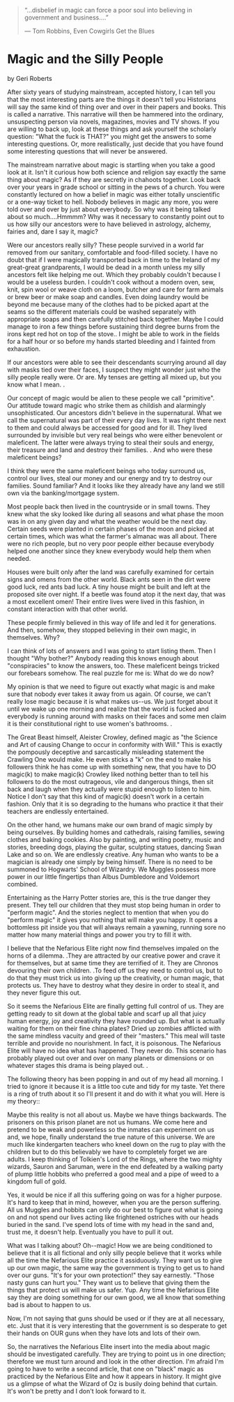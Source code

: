
> “...disbelief in magic can force a poor soul into believing in government and business....”
>
> ― Tom Robbins, Even Cowgirls Get the Blues


# Magic and the Silly People
by Geri Roberts


After sixty years of studying mainstream, accepted history, I can tell you that  the most interesting parts are the things it doesn't tell you  Historians will say the same kind of thing over and over in their papers and books. This is called a narrative.  This narrative will then be hammered into the ordinary, unsuspecting person via novels, magazines, movies and TV shows.    If you are willing to back up, look at these things and ask yourself the scholarly question:  "What the fuck is THAT?"  you might get the answers to some interesting questions.  Or, more realistically, just decide that you have found some interesting questions that will never be answered.

The mainstream narrative about magic is startling when you take a good look at it. Isn't it curious how both science and religion say exactly the same thing about magic?  As if they are secretly in chahoots together.  Look back over your years in grade school or sitting in the pews of a church.  You were constantly lectured on how a belief in magic was either totally unscientific or a one-way ticket to hell.  Nobody believes in magic any more, you were told over and over by just about everybody.  So why was it being talked about so much....Hmmmm?  Why was it necessary to constantly point out to us how silly our ancestors were to have believed in astrology, alchemy, fairies and, dare I say it, magic?

Were our ancestors really silly?  These people survived in a world far removed from our sanitary, comfortable and food-filled society.  I have no doubt that if I were magically transported back in time to the Ireland of my great-great grandparents, I would be dead in a month unless my silly ancestors felt like helping me out.  Which they probably couldn't because I would be a useless burden. I couldn't cook without a modern oven, sew, knit, spin wool or weave cloth on a loom, butcher and care for farm animals or brew beer or make soap and candles.  Even doing laundry would be beyond me because many of the clothes had to be picked apart at the seams so the different materials could be washed separately with appropriate soaps and then carefully stitched back together. Maybe I could manage to iron a few things before sustaining third degree burns from the irons kept red hot on top of the stove..  I might be able to work in the fields for a half hour or so before my hands started bleeding and I fainted from exhaustion.

If our ancestors were able to see their descendants scurrying around all day with masks tied over their faces, I suspect they might wonder just who the silly people really were.  Or are.  My tenses are getting all mixed up, but you know what I mean.  .

Our concept of magic would be alien to these people we call "primitive".  Our attitude toward magic who strike them as childish and alarmingly unsophisticated.  Our ancestors didn't believe in the supernatural. What we call the supernatural was part of their every day lives.  It was right there next to them and could always be accessed for good and for ill.  They lived surrounded by invisible but very real beings who were either benevolent or maleficent.  The latter were always trying to steal their souls and energy, their treasure and land and destroy their families. .  And who were these maleficent beings?

I think they were the same maleficent beings who today surround us, control our lives, steal our money and our energy and try to destroy our families.  Sound familiar?  And it looks like they already have any land we still own via the banking/mortgage system.

Most people back then lived in the countryside or in small towns.  They knew what the sky looked like during all seasons and what phase the moon was in on any given day and what the weather would be the next day.  Certain seeds were planted in certain phases of the moon and picked at certain times, which was what the farmer's almanac was all about.  There were no rich people, but no very poor people either because everybody helped one another since they knew everybody would help them when needed.

Houses were built only after the land was carefully examined for certain signs and omens from the other world.  Black ants seen in the dirt were good luck, red ants bad luck.  A tiny house might be built and left at the proposed site over night.  If a beetle was found atop it the next day, that was a most excellent omen!  Their entire lives were lived in this fashion, in constant interaction with that other world.

These people firmly believed in this way of life and led it for generations.  And then, somehow, they stopped believing in their own magic, in themselves.  Why?

I can think of lots of answers and I was going to start listing them.  Then I thought "Why bother?"  Anybody reading this knows enough about "conspiracies" to know the answers, too.  These maleficent beings tricked our forebears somehow.  The real puzzle for me is:  What do we do now?

My opinion is that we need to figure out exactly what magic is and make sure that nobody ever takes it away from us again.  Of course, we can't really lose magic because it is what makes us--us.  We just forget about it until we wake up one morning and realize that the world is fucked and everybody is running around with masks on their faces and some men claim it is their constitutional right to use women's bathrooms. .

The Great Beast himself, Aleister Crowley, defined magic as "the Science and Art of causing Change to occur in conformity with Will."  This is exactly the pompously deceptive and sarcastically misleading statement the Crawling One would make.  He even sticks a "k" on the end to make his followers think he has come up with something new, that you have to DO magic(k) to make magic(k)  Crowley liked nothing better than to tell his followers to do the most outrageous, vile and dangerous things, then sit back and laugh when they actually were stupid enough to listen to him.  Notice I don't say that this kind of magic(k) doesn't work in a certain fashion.  Only that it is so degrading to the humans who practice it that their teachers are endlessly entertained.

On the other hand, we humans make our own brand of magic simply by being ourselves.  By building homes and cathedrals, raising families, sewing clothes and baking cookies.   Also by painting, and writing poetry, music and stories, breeding dogs, playing the guitar, sculpting statues, dancing Swan Lake and so on.  We are endlessly creative.   Any human who wants to be a magician is already one simply by being himself.  There is no need to be summoned to Hogwarts' School of Wizardry.  We Muggles possess more power in our little fingertips than Albus Dumbledore and Voldemort combined.

Entertaining as the Harry Potter stories are, this is the true danger they present.  They tell our children that they must stop being human in order to "perform magic".  And the stories neglect to mention that when you do "perform magic" it gives you nothing that will make you happy.  It opens a bottomless pit inside you that will always remain a yawning, running sore no matter how many material things and power you try to fill it with.

I believe that the Nefarious Elite right now find themselves impaled on the horns of a dilemma.  .They are attracted by our creative power and crave it for themselves, but at same time they are terrified of it.  They are Chronos devouring their own children. .To feed off us they need to control us, but to do that they must trick us into giving up the creativity, or human magic, that protects us. They have to destroy what they desire in order to steal it, and they never figure this out.

So it seems the Nefarious Elite are finally getting full control of us.  They are getting ready to sit down at the global table and scarf up all that juicy human energy, joy and creativity they have rounded up.  But what is actually waiting for them on their fine china plates?  Dried up zombies afflicted with the same mindless vacuity and greed of their "masters."  This meal will taste terrible and provide no nourishment.  In fact, it is poisonous. The Nefarious Elite will have no idea what has happened.  They never do.  This scenario has probably played out over and over on many planets or dimensions or on whatever stages this drama is being played out. .

The following theory has been popping in and out of my head all morning.  I tried to ignore it because it is a little too cute and tidy for my taste.   Yet there is a ring of truth about it so I'll present it and do with it what you will.  Here is my theory::

Maybe this reality is not all about us.  Maybe we have things backwards.  The prisoners on this prison planet are not us humans.  We come here and pretend to be weak and powerless so the inmates can experiment on us and, we hope, finally understand the true nature of this universe. We are much like kindergarten teachers who kneel down on the rug to play with the children but to do this believably we have to completely forget we are adults.  I keep thinking of Tolkien's Lord of the Rings, where the two mighty wizards, Sauron and Saruman, were in the end defeated by a walking party of plump little hobbits who preferred a good meal and a pipe of weed to a kingdom full of gold.

Yes, it would be nice if all this suffering going on was for a higher purpose.  It's hard to keep that in mind, however, when you are the person suffering.  All us Muggles and hobbits can only do our best to figure out what is going on and not spend our lives acting like frightened ostriches with our heads buried in the sand.  I've spend lots of time with my head in the sand and, trust me, it doesn't help.  Eventually you have to pull it out.

What was I talking about?  Oh--magic!  How we are being conditioned to believe that it is all fictional and only silly people believe that it works while all the time the Nefarious Elite practice it assiduously.  They want us to give up our own magic, the same way the government is trying to get us to hand over our guns.  "It's for your own protection!"  they say earnestly. "Those nasty guns can hurt you."  They want us to believe that giving them the things that protect us will make us safer.  Yup.  Any time the Nefarious Elite say they are doing something for our own good, we all know that something bad is about to happen to us.

Now, I'm not saying that guns should be used or if they are at all necessary, etc. Just that it is very interesting that the government is so desperate to get their hands on OUR guns when they have lots and lots of their own.

So, the narratives the Nefarious Elite insert into the media about magic should be investigated carefully.  They are trying to point us in one direction; therefore we must turn around and look in the other direction. I'm afraid I'm going to have to write a second article, that one on "black" magic as practiced by the Nefarious Elite and how it appears in history.  It might give us a glimpse of what the Wizard of Oz is busily doing behind that curtain.  It's won't be pretty and I don't look forward to it.     

